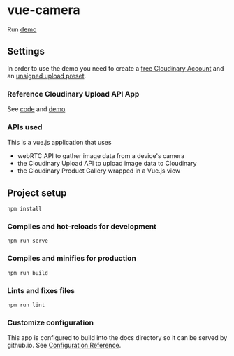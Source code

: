 # vue-camera
Run [demo](https://cloudinary-devs.github.io/vue-camera-training/index.html#/)  

## Settings
In order to use the demo you need to create a [free Cloudinary Account](https://cloudinary.com/users/register/free) and an [unsigned upload preset](https://cloudinary.com/documentation/upload_images#upload_presets). 

### Reference Cloudinary Upload API App
See [code](https://github.com/cloudinary-devs/training-vuejs) and [demo](https://cloudinary-devs.github.io/training-vuejs/index.html) 



### APIs used
This is a vue.js application that uses
* webRTC API to gather image data from a device's camera
* the Cloudinary Upload API to upload image data to Cloudinary
* the Cloudinary Product Gallery wrapped in a Vue.js view


## Project setup
```
npm install
```

### Compiles and hot-reloads for development
```
npm run serve
```

### Compiles and minifies for production
```
npm run build
```

### Lints and fixes files
```
npm run lint
```

### Customize configuration
This app is configured to build into the docs directory so it can be served by github.io.  See [Configuration Reference](https://cli.vuejs.org/config/).

 
